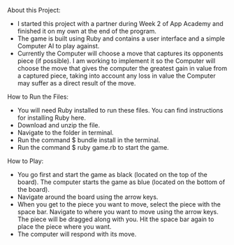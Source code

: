 About this Project:

* I started this project with a partner during Week 2 of App Academy and finished it on my own at the end of the program.
* The game is built using Ruby and contains a user interface and a simple Computer AI to play against.
* Currently the Computer will choose a move that captures its opponents piece (if possible). I am working to implement it so the Computer will choose the move that gives the computer the greatest gain in value from a captured piece, taking into account any loss in value the Computer may suffer as a direct result of the move.

How to Run the Files:

* You will need Ruby installed to run these files. You can find instructions for installing Ruby here.
* Download and unzip the file.
* Navigate to the folder in terminal.
* Run the command $ bundle install in the terminal.
* Run the command $ ruby game.rb to start the game.

How to Play:

* You go first and start the game as black (located on the top of the board). The computer starts the game as blue (located on the bottom of the board).
* Navigate around the board using the arrow keys.
* When you get to the piece you want to move, select the piece with the space bar. Navigate to where you want to move using the arrow keys. The piece will be dragged along with you. Hit the space bar again to place the piece where you want.
* The computer will respond with its move.
